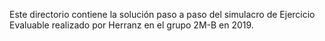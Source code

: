 Este directorio contiene la solución paso a paso del simulacro de
Ejercicio Evaluable realizado por Herranz en el grupo 2M-B en 2019.
